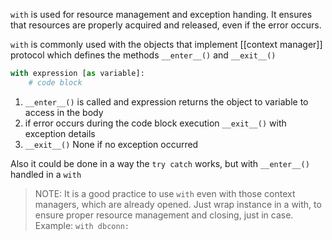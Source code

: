 `with` is used for resource management and exception handing.
It ensures that resources are properly acquired and released, even if the error occurs.

`with` is commonly used with the objects that implement [[context manager]] protocol which defines the methods `__enter__()` and `__exit__()`

```python
with expression [as variable]:
	# code block
```

1. `__enter__()` is called and expression returns the object to variable to access in the body
2. if error occurs during the code block execution `__exit__()` with exception details
3. `__exit__()` None if no exception occurred


Also it could be done in a way the `try catch` works, but with `__enter__()` handled in a `with`

> NOTE: It is a good practice to use `with` even with those context managers, which are already opened.
> Just wrap instance in a with, to ensure proper resource management and closing, just in case.
> Example: `with dbconn:`